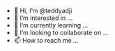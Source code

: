 - 👋 Hi, I’m @teddyadji
- 👀 I’m interested in ...
- 🌱 I’m currently learning ...
- 💞️ I’m looking to collaborate on ...
- 📫 How to reach me ...

<!---
teddyadji/teddyadji is a ✨ special ✨ repository because its `README.md` (this file) appears on your GitHub profile.
You can click the Preview link to take a look at your changes.
--->

<!---
teddyadji/teddyadji is a ✨ special ✨ repository because its `README.md` (this file) appears on your GitHub profile.
You can click the Preview link to take a look at your changes.
--->
